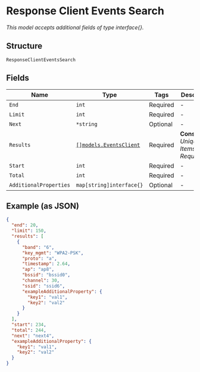 
# Response Client Events Search

*This model accepts additional fields of type interface{}.*

## Structure

`ResponseClientEventsSearch`

## Fields

| Name | Type | Tags | Description |
|  --- | --- | --- | --- |
| `End` | `int` | Required | - |
| `Limit` | `int` | Required | - |
| `Next` | `*string` | Optional | - |
| `Results` | [`[]models.EventsClient`](../../doc/models/events-client.md) | Required | **Constraints**: *Unique Items Required* |
| `Start` | `int` | Required | - |
| `Total` | `int` | Required | - |
| `AdditionalProperties` | `map[string]interface{}` | Optional | - |

## Example (as JSON)

```json
{
  "end": 20,
  "limit": 150,
  "results": [
    {
      "band": "6",
      "key_mgmt": "WPA2-PSK",
      "proto": "a",
      "timestamp": 2.64,
      "ap": "ap8",
      "bssid": "bssid0",
      "channel": 30,
      "ssid": "ssid6",
      "exampleAdditionalProperty": {
        "key1": "val1",
        "key2": "val2"
      }
    }
  ],
  "start": 234,
  "total": 244,
  "next": "next4",
  "exampleAdditionalProperty": {
    "key1": "val1",
    "key2": "val2"
  }
}
```

